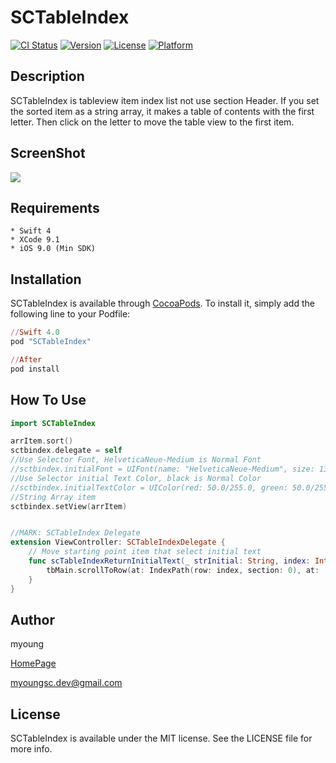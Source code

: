 # SCTableIndex

[![CI Status](http://img.shields.io/travis/myoungsc.dev@gmail.com/SCTableIndex.svg?style=flat)](https://travis-ci.org/myoungsc.dev@gmail.com/SCTableIndex)
[![Version](https://img.shields.io/cocoapods/v/SCTableIndex.svg?style=flat)](http://cocoapods.org/pods/SCTableIndex)
[![License](https://img.shields.io/cocoapods/l/SCTableIndex.svg?style=flat)](http://cocoapods.org/pods/SCTableIndex)
[![Platform](https://img.shields.io/cocoapods/p/SCTableIndex.svg?style=flat)](http://cocoapods.org/pods/SCTableIndex)

## Description
SCTableIndex is tableview item index list not use section Header. If you set the sorted item as a string array, it makes a table of contents with the first letter. Then click on the letter to move the table view to the first item.

## ScreenShot
![](https://github.com/myoungsc/SCTableIndex/blob/master/SCTableIndex.gif)

## Requirements
```
* Swift 4
* XCode 9.1
* iOS 9.0 (Min SDK)
```

## Installation
SCTableIndex is available through [CocoaPods](http://cocoapods.org). To install
it, simply add the following line to your Podfile:

```ruby
//Swift 4.0
pod "SCTableIndex"

//After
pod install
```

## How To Use
```Swift
import SCTableIndex

arrItem.sort()
sctbindex.delegate = self
//Use Selector Font, HelveticaNeue-Medium is Normal Font
//sctbindex.initialFont = UIFont(name: "HelveticaNeue-Medium", size: 13)!
//Use Selector initial Text Color, black is Normal Color
//sctbindex.initialTextColor = UIColor(red: 50.0/255.0, green: 50.0/255.0, blue: 50.0/255.0, alpha: 1.0)
//String Array item
sctbindex.setView(arrItem)


//MARK: SCTableIndex Delegate
extension ViewController: SCTableIndexDelegate {
    // Move starting point item that select initial text
    func scTableIndexReturnInitialText(_ strInitial: String, index: Int) {
        tbMain.scrollToRow(at: IndexPath(row: index, section: 0), at: .top, animated: true)
    }
}
```


## Author
myoung

[HomePage](http://devsc.tistory.com)

<myoungsc.dev@gmail.com>

## License
SCTableIndex is available under the MIT license. See the LICENSE file for more info.
